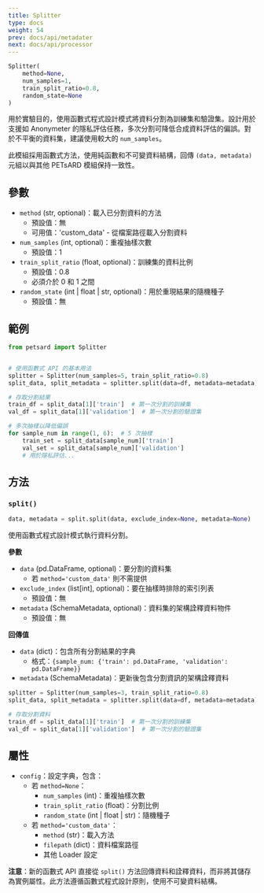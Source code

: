 ```yaml
---
title: Splitter
type: docs
weight: 54
prev: docs/api/metadater
next: docs/api/processor
---
```



```python
Splitter(
    method=None,
    num_samples=1,
    train_split_ratio=0.8,
    random_state=None
)
```

用於實驗目的，使用函數式程式設計模式將資料分割為訓練集和驗證集。設計用於支援如 Anonymeter 的隱私評估任務，多次分割可降低合成資料評估的偏誤。對於不平衡的資料集，建議使用較大的 `num_samples`。

此模組採用函數式方法，使用純函數和不可變資料結構，回傳 `(data, metadata)` 元組以與其他 PETsARD 模組保持一致性。

## 參數

- `method` (str, optional)：載入已分割資料的方法
  - 預設值：無
  - 可用值：'custom_data' - 從檔案路徑載入分割資料
- `num_samples` (int, optional)：重複抽樣次數
  - 預設值：1
- `train_split_ratio` (float, optional)：訓練集的資料比例
  - 預設值：0.8
  - 必須介於 0 和 1 之間
- `random_state` (int | float | str, optional)：用於重現結果的隨機種子
  - 預設值：無

## 範例

```python
from petsard import Splitter


# 使用函數式 API 的基本用法
splitter = Splitter(num_samples=5, train_split_ratio=0.8)
split_data, split_metadata = splitter.split(data=df, metadata=metadata)

# 存取分割結果
train_df = split_data[1]['train']  # 第一次分割的訓練集
val_df = split_data[1]['validation']  # 第一次分割的驗證集

# 多次抽樣以降低偏誤
for sample_num in range(1, 6):  # 5 次抽樣
    train_set = split_data[sample_num]['train']
    val_set = split_data[sample_num]['validation']
    # 用於隱私評估...
```

## 方法

### `split()`

```python
data, metadata = split.split(data, exclude_index=None, metadata=None)
```

使用函數式程式設計模式執行資料分割。

**參數**

- `data` (pd.DataFrame, optional)：要分割的資料集
  - 若 `method='custom_data'` 則不需提供
- `exclude_index` (list[int], optional)：要在抽樣時排除的索引列表
  - 預設值：無
- `metadata` (SchemaMetadata, optional)：資料集的架構詮釋資料物件
  - 預設值：無

**回傳值**

- `data` (dict)：包含所有分割結果的字典
  - 格式：`{sample_num: {'train': pd.DataFrame, 'validation': pd.DataFrame}}`
- `metadata` (SchemaMetadata)：更新後包含分割資訊的架構詮釋資料

```python
splitter = Splitter(num_samples=3, train_split_ratio=0.8)
split_data, split_metadata = splitter.split(data=df, metadata=metadata)

# 存取分割資料
train_df = split_data[1]['train']  # 第一次分割的訓練集
val_df = split_data[1]['validation']  # 第一次分割的驗證集
```

## 屬性

- `config`：設定字典，包含：
  - 若 `method=None`：
    - `num_samples` (int)：重複抽樣次數
    - `train_split_ratio` (float)：分割比例
    - `random_state` (int | float | str)：隨機種子
  - 若 `method='custom_data'`：
    - `method` (str)：載入方法
    - `filepath` (dict)：資料檔案路徑
    - 其他 Loader 設定

**注意**：新的函數式 API 直接從 `split()` 方法回傳資料和詮釋資料，而非將其儲存為實例屬性。此方法遵循函數式程式設計原則，使用不可變資料結構。